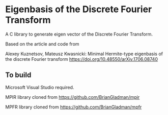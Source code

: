 # Eigenbasis of the Discrete Fourier Transform #

A C library to generate eigen vector of the Discrete Fourier Transform.

Based on the article and code from

Alexey Kuznetsov, Mateusz Kwasnicki: Minimal Hermite-type eigenbasis of the discrete Fourier transform
<https://doi.org/10.48550/arXiv.1706.08740>

## To build ##

Microsoft Visual Studio required.

MPIR library cloned from
<https://github.com/BrianGladman/mpir>

MPFR library cloned from
<https://github.com/BrianGladman/mpfr>
